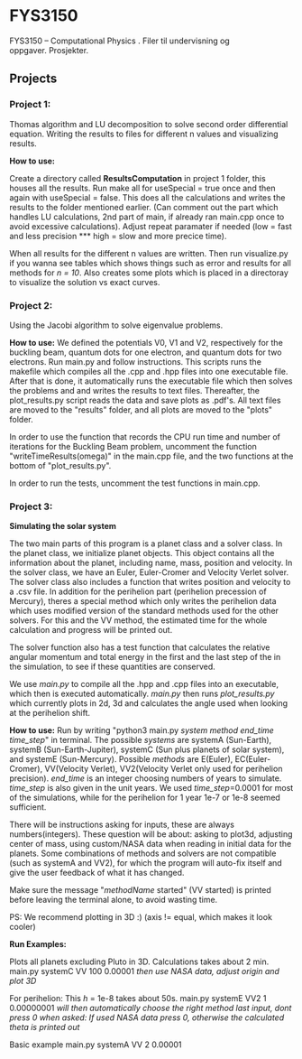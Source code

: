 # FYS3150
FYS3150 – Computational Physics .  Filer til undervisning og oppgaver. Prosjekter.

## Projects
### Project 1:
Thomas algorithm and LU decomposition to solve second order differential equation. Writing the results to files for different n values and visualizing results.

**How to use:**

Create a directory called **ResultsComputation** in project 1 folder, this houses all the results.
Run make all for useSpecial = true once and then again with  useSpecial = false. This does all the calculations and writes the results to the folder mentioned earlier. (Can comment out the part which handles LU calculations, 2nd part of main, if already ran main.cpp once to avoid excessive calculations). Adjust repeat paramater if needed (low = fast and less precision *** high = slow and more precice time). 

When all results for the different n values are written. Then run visualize.py if you wanna see tables which shows things such as error and results for all methods for *n = 10*. Also creates some plots which is placed in a directoray to visualize the solution vs exact curves.

### Project 2:
Using the Jacobi algorithm to solve eigenvalue problems.

**How to use:**
We defined the potentials V0, V1 and V2, respectively for the buckling beam, quantum dots for one electron, and quantum dots for two electrons. Run main.py and follow instructions. This scripts runs the makefile which compiles all the .cpp and .hpp files into one executable file. After that is done, it automatically runs the executable file which then solves the problems and and writes the results to text files. Thereafter, the plot_results.py script reads the data and save plots as .pdf's. All text files are moved to the "results" folder, and all plots are moved to the "plots" folder.

In order to use the function that records the CPU run time and number of iterations for the Buckling Beam problem, uncomment the function "writeTimeResults(omega)" in the main.cpp file, and the two functions at the bottom of "plot_results.py".

In order to run the tests, uncomment the test functions in main.cpp.


### Project 3:
**Simulating the solar system**

The two main parts of this program is a planet class and a solver class. In the planet class, we initialize planet objects. This object contains all the information about the planet, including name, mass, position and velocity. In the solver class, we have an Euler, Euler-Cromer and Velocity Verlet solver. The solver class also includes a function that writes position and velocity to a .csv file. In addition for the perihelion part (perihelion precession of Mercury), theres a special method which only writes the perihelion data which uses modified version of the standard methods used for the other solvers. For this and the VV method, the estimated time for the whole calculation and progress will be printed out.

The solver function also has a test function that calculates the relative angular momentum and total energy in the first and the last step of the in the simulation, to see if these quantities are conserved.

We use *main.py* to compile all the .hpp and .cpp files into an executable, which then is executed automatically. *main.py* then runs *plot_results.py* which currently plots in 2d, 3d and calculates the angle used when looking at the perihelion shift.

**How to use:**
Run by writing "python3 main.py *system method end_time time_step*" in terminal.
The possible *systems* are systemA (Sun-Earth), systemB (Sun-Earth-Jupiter), systemC (Sun plus planets of solar system), and systemE (Sun-Mercury). Possible *methods* are E(Euler), EC(Euler-Cromer), VV(Velocity Verlet), VV2(Velocity Verlet only used for perihelion precision). *end_time* is an integer choosing numbers of years to simulate. *time_step* is also given in the unit years. We used *time_step*=0.0001 for most of the simulations, while for the perihelion for 1 year 1e-7 or 1e-8 seemed sufficient. 

There will be instructions asking for inputs, these are always numbers(integers). 
These question will be about: asking to plot3d, adjusting center of mass, using custom/NASA data when reading in initial data for the planets. Some combinations of methods and solvers are not compatible (such as systemA and VV2), for which the program will auto-fix itself and give the user feedback of what it has changed.

Make sure the message "*methodName* started" (VV started) is printed before leaving the terminal alone, to avoid wasting time.

PS: We recommend plotting in 3D :) (axis != equal, which makes it look cooler)

**Run Examples:**

Plots all planets excluding Pluto in 3D. Calculations takes about 2 min.
main.py systemC VV 100 0.00001
*then use NASA data, adjust origin and plot 3D*

For perihelion:
This *h* = 1e-8 takes about 50s.
main.py systemE VV2 1 0.00000001
*will then automatically choose the right method*
*last input, dont press 0 when asked: If used NASA data press 0, otherwise the calculated theta is printed out*

Basic example
main.py systemA VV 2 0.00001
